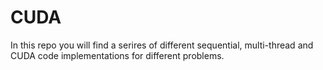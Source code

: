 # CUDA
In this repo you will find a serires of different sequential, multi-thread and CUDA code implementations for different problems. 
